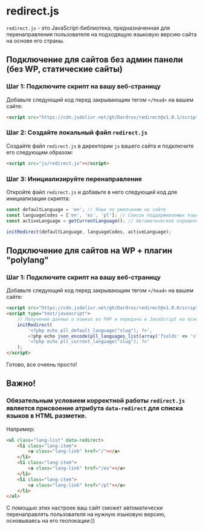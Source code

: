 # redirect.js

`redirect.js` - это JavaScript-библиотека, предназначенная для перенаправления пользователя на подходящую языковую версию сайта на основе его страны.

## Подключение для сайтов без админ панели (без WP, статические сайты)

### Шаг 1: Подключите скрипт на вашу веб-страницу

Добавьте следующий код перед закрывающим тегом `</head>` на вашем сайте:

```html
<script src="https://cdn.jsdelivr.net/gh/Dardrus/redirect@v1.0.1/script.js"></script>
```

### Шаг 2: Создайте локальный файл `redirect.js`

Создайте файл `redirect.js` в директории `js` вашего сайта и подключите его следующим образом:

```html
<script src="js/redirect.js"></script>
```

### Шаг 3: Инициализируйте перенаправление

Откройте файл `redirect.js` и добавьте в него следующий код для инициализации скрипта:

```javascript
const defaultLanguage = 'en'; // Язык по умолчанию на сайте
const languageCodes = ['en', 'es', 'pl']; // Список поддерживаемых языков на сайте
const activeLanguage = getCurrentLanguage(); // Автоматическое определение текущего языка пользователя

initRedirect(defaultLanguage, languageCodes, activeLanguage);
```

## Подключение для сайтов на WP + плагин "polylang"

### Шаг 1: Подключите скрипт на вашу веб-страницу

Добавьте следующий код перед закрывающим тегом `</head>` на вашем сайте:

```html
<script src="https://cdn.jsdelivr.net/gh/Dardrus/redirect@v1.0.0/script.js"></script>
<script type="text/javascript">
    // Получение данных о языках из PHP и передача в JavaScript на основе плагина `polylang`
    initRedirect(
        '<?php echo pll_default_language("slug"); ?>',
        <?php echo json_encode(pll_languages_list(array('fields' => 'slug'))); ?>,
        '<?php echo pll_current_language("slug"); ?>'
    );
</script>
```
Готово, все очеень просто!

## Важно!
### Обязательным условием корректной работы `redirect.js` является присвоение атрибута `data-redirect` для списка языков в HTML разметке.

Например:

```html
<ul class="lang-list" data-redirect>
    <li class="lang-item">
        <a class="lang-link" href="/"></a>
    </li>
    <li class="lang-item">
        <a class="lang-link" href="/es"></a>
    </li>
    <li class="lang-item">
        <a class="lang-link" href="/pl"></a>
    </li>
</ul>
```

С помощью этих настроек ваш сайт сможет автоматически перенаправлять пользователя на нужную языковую версию, основываясь на его геолокации:))
